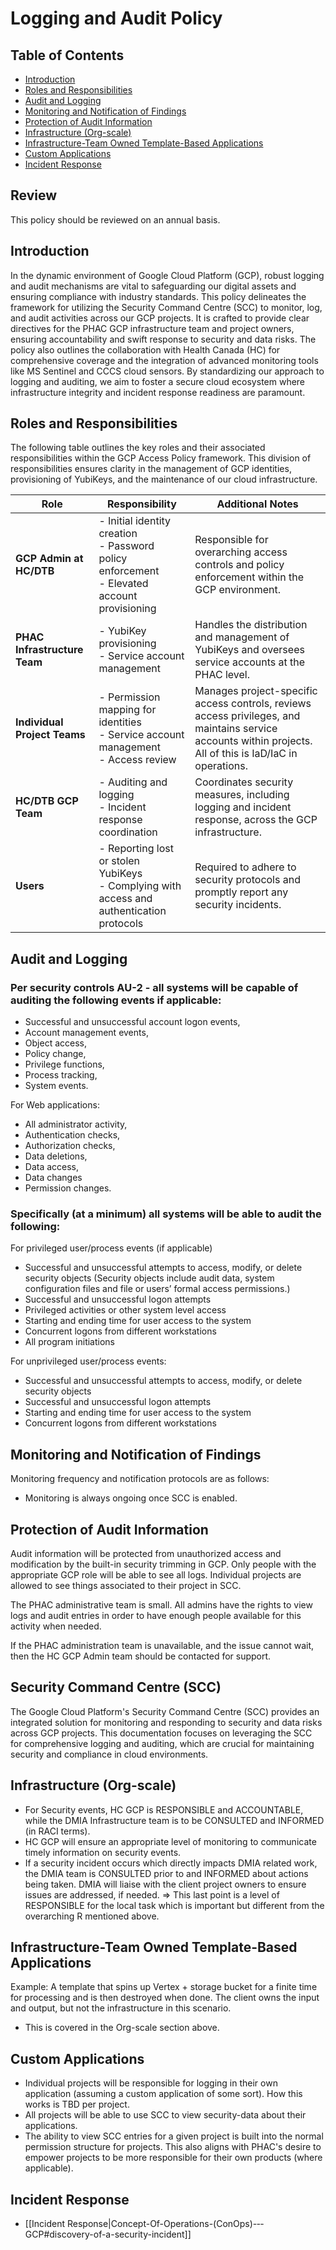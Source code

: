 # Logging and Audit Policy

## Table of Contents
- [Introduction](#introduction)
- [Roles and Responsibilities](#roles-and-responsibilities)
- [Audit and Logging](#audit-and-logging)
- [Monitoring and Notification of Findings](#monitoring-and-notification-of-findings)
- [Protection of Audit Information](#protection-of-audit-information)
- [Infrastructure (Org-scale)](#infrastructure-org-scale)
- [Infrastructure-Team Owned Template-Based Applications](#infrastructure-team-owned-template-based-applications)
- [Custom Applications](#custom-applications)
- [Incident Response](#incident-response)


## Review
This policy should be reviewed on an annual basis.

## Introduction
In the dynamic environment of Google Cloud Platform (GCP), robust logging and audit mechanisms are vital to safeguarding our digital assets and ensuring compliance with industry standards. This policy delineates the framework for utilizing the Security Command Centre (SCC) to monitor, log, and audit activities across our GCP projects. It is crafted to provide clear directives for the PHAC GCP infrastructure team and project owners, ensuring accountability and swift response to security and data risks. The policy also outlines the collaboration with Health Canada (HC) for comprehensive coverage and the integration of advanced monitoring tools like MS Sentinel and CCCS cloud sensors. By standardizing our approach to logging and auditing, we aim to foster a secure cloud ecosystem where infrastructure integrity and incident response readiness are paramount.

## Roles and Responsibilities

The following table outlines the key roles and their associated responsibilities within the GCP Access Policy framework. This division of responsibilities ensures clarity in the management of GCP identities, provisioning of YubiKeys, and the maintenance of our cloud infrastructure.

| Role                                             | Responsibility                                                                                      | Additional Notes                                                                                                      |
|--------------------------------------------------|-----------------------------------------------------------------------------------------------------|-----------------------------------------------------------------------------------------------------------------------|
| **GCP Admin at HC/DTB**                          | - Initial identity creation<br>- Password policy enforcement<br>- Elevated account provisioning      | Responsible for overarching access controls and policy enforcement within the GCP environment.                         |
| **PHAC Infrastructure Team**                     | - YubiKey provisioning<br>- Service account management                                              | Handles the distribution and management of YubiKeys and oversees service accounts at the PHAC level.                   |
| **Individual Project Teams**                     | - Permission mapping for identities<br>- Service account management<br>- Access review              | Manages project-specific access controls, reviews access privileges, and maintains service accounts within projects. All of this is IaD/IaC in operations.  |
| **HC/DTB GCP Team**                              | - Auditing and logging<br>- Incident response coordination                                          | Coordinates security measures, including logging and incident response, across the GCP infrastructure.|
| **Users**                                        | - Reporting lost or stolen YubiKeys<br>- Complying with access and authentication protocols         | Required to adhere to security protocols and promptly report any security incidents. 

## Audit and Logging
### Per security controls AU-2 - all systems will be capable of auditing the following events if applicable: 
* Successful and unsuccessful account logon events, 
* Account management events, 
* Object access, 
* Policy change, 
* Privilege functions, 
* Process tracking, 
* System events.  

For Web applications: 
* All administrator activity, 
* Authentication checks, 
* Authorization checks, 
* Data deletions, 
* Data access, 
* Data changes
* Permission changes.

### Specifically (at a minimum) all systems will be able to audit the following:
For privileged user/process events (if applicable)
* Successful and unsuccessful attempts to access, modify, or delete security objects (Security objects include audit data, system configuration files and file or users’ formal access permissions.)
* Successful and unsuccessful logon attempts
* Privileged activities or other system level access
* Starting and ending time for user access to the system
* Concurrent logons from different workstations
* All program initiations 

For unprivileged user/process events:
* Successful and unsuccessful attempts to access, modify, or delete security objects
* Successful and unsuccessful logon attempts
* Starting and ending time for user access to the system
* Concurrent logons from different workstations
## Monitoring and Notification of Findings
Monitoring frequency and notification protocols are as follows:
- Monitoring is always ongoing once SCC is enabled.  

## Protection of Audit Information
Audit information will be protected from unauthorized access and modification by the built-in security trimming in GCP. Only people with the appropriate GCP role will be able to see all logs.  Individual projects are allowed to see things associated to their project in SCC.

The PHAC administrative team is small.  All admins have the rights to view logs and audit entries in order to have enough people available for this activity when needed.

If the PHAC administration team is unavailable, and the issue cannot wait, then the HC GCP Admin team should be contacted for support.


## Security Command Centre (SCC)
The Google Cloud Platform's Security Command Centre (SCC) provides an integrated solution for monitoring and responding to security and data risks across GCP projects. This documentation focuses on leveraging the SCC for comprehensive logging and auditing, which are crucial for maintaining security and compliance in cloud environments.
## Infrastructure (Org-scale)
* For Security events, HC GCP is RESPONSIBLE and ACCOUNTABLE, while the DMIA Infrastructure team is to be CONSULTED and INFORMED (in RACI terms).
* HC GCP will ensure an appropriate level of monitoring to communicate timely information on security events.
* If a security incident occurs which directly impacts DMIA related work, the DMIA team is CONSULTED prior to and INFORMED about actions being taken. DMIA will liaise with the client project owners to ensure issues are addressed, if needed. => This last point is a level of RESPONSIBLE for the local task which is important but different from the overarching R mentioned above.

## Infrastructure-Team Owned Template-Based Applications
Example: A template that spins up Vertex + storage bucket for a finite time for processing and is then destroyed when done.  The client owns the input and output, but not the infrastructure in this scenario.
* This is covered in the Org-scale section above.
## Custom Applications
* Individual projects will be responsible for logging in their own application (assuming a custom application of some sort).  How this works is TBD per project.
* All projects will be able to use SCC to view security-data about their applications.
* The ability to view SCC entries for a given project is built into the normal permission structure for projects.  This also aligns with PHAC's desire to empower projects to be more responsible for their own products (where applicable).
## Incident Response
* [[Incident Response|Concept-Of-Operations-(ConOps)-‐-GCP#discovery-of-a-security-incident]]
